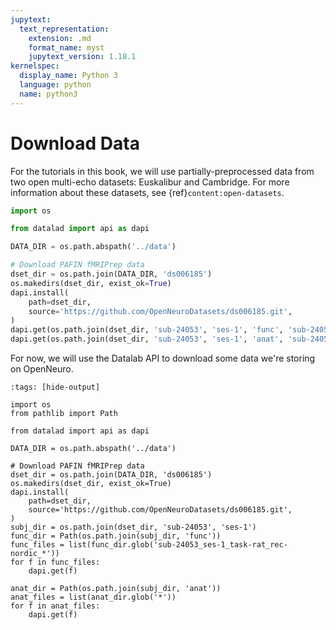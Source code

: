 ```yaml
---
jupytext:
  text_representation:
    extension: .md
    format_name: myst
    jupytext_version: 1.18.1
kernelspec:
  display_name: Python 3
  language: python
  name: python3
---
```


# Download Data

For the tutorials in this book,
we will use partially-preprocessed data from two open multi-echo datasets: Euskalibur and Cambridge.
For more information about these datasets, see {ref}`content:open-datasets`.

```python
import os

from datalad import api as dapi

DATA_DIR = os.path.abspath('../data')

# Download PAFIN fMRIPrep data
dset_dir = os.path.join(DATA_DIR, 'ds006185')
os.makedirs(dset_dir, exist_ok=True)
dapi.install(
    path=dset_dir,
    source='https://github.com/OpenNeuroDatasets/ds006185.git',
)
dapi.get(os.path.join(dset_dir, 'sub-24053', 'ses-1', 'func', 'sub-24053_ses-1_task-rat_rec-nordic_*'), recursive=True)
dapi.get(os.path.join(dset_dir, 'sub-24053', 'ses-1', 'anat', 'sub-24053_ses-1_*'), recursive=True)
```

For now, we will use the Datalab API to download some data we're storing on OpenNeuro.

```{code-cell} ipython3
:tags: [hide-output]

import os
from pathlib import Path

from datalad import api as dapi

DATA_DIR = os.path.abspath('../data')

# Download PAFIN fMRIPrep data
dset_dir = os.path.join(DATA_DIR, 'ds006185')
os.makedirs(dset_dir, exist_ok=True)
dapi.install(
    path=dset_dir,
    source='https://github.com/OpenNeuroDatasets/ds006185.git',
)
subj_dir = os.path.join(dset_dir, 'sub-24053', 'ses-1')
func_dir = Path(os.path.join(subj_dir, 'func'))
func_files = list(func_dir.glob('sub-24053_ses-1_task-rat_rec-nordic_*'))
for f in func_files:
    dapi.get(f)

anat_dir = Path(os.path.join(subj_dir, 'anat'))
anat_files = list(anat_dir.glob('*'))
for f in anat_files:
    dapi.get(f)
```
